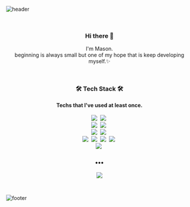 ![header](https://capsule-render.vercel.app/api?type=rounded&color=00A19D&height=100&section=header&text=Mason%20Na&fontColor=FFF8E5&animation=blink&fontSize=30)
  
<br>
<h3 align="center"> Hi there 👋 </h3>
<p align="center">
I'm Mason.<br>
beginning is always small but one of my hope that is keep developing myself.✨
</p>
<br>
<h3 align="center"> 🛠 Tech Stack 🛠 </h3>
<h4 align="center"> Techs that I've used at least once. </h4>
<p align="center">
  <img src="https://img.shields.io/badge/HTML5-3766AB?style=flat-square&logo=HTML5&logoColor=white"/>&nbsp
  <img src="https://img.shields.io/badge/CSS3-1572B6?style=flat-square&logo=CSS3&logoColor=white"/>&nbsp
  <br>
  <img src="https://img.shields.io/badge/JavaScript-F7DF1E?style=flat-square&logo=JavaScript&logoColor=white"/>&nbsp
  <img src="https://img.shields.io/badge/jQuery-0769AD?style=flat-square&logo=jQuery&logoColor=white"/>&nbsp
  <br>
  <img src="https://img.shields.io/badge/Oracle-F80000?style=flat-square&logo=Oracle&logoColor=white"/>&nbsp
  <img src="https://img.shields.io/badge/MySQL-4479A1?style=flat-square&logo=MySQL&logoColor=white"/>&nbsp
  <br>
  <img src="https://img.shields.io/badge/C-A8B9CC?style=flat-square&logo=C&logoColor=white"/>&nbsp
  <img src="https://img.shields.io/badge/JAVA-007396?style=flat-square&logo=JAVA&logoColor=white"/>&nbsp
  <img src="https://img.shields.io/badge/Spring-6DB33F?style=flat-square&logo=Spring&logoColor=white"/>&nbsp
  <img src="https://img.shields.io/badge/Spring Boot-6DB33F?style=flat-square&logo=Spring Boot&logoColor=white"/>&nbsp
  <br>
  <img src="https://img.shields.io/badge/Apache Tomcat-F8DC75?style=flat-square&logo=Apache Tomcat&logoColor=white"/>&nbsp
</p>
<h3 align="center">•••</h3>
<p align="center">
  <a href="https://bohemianmoon5.github.io"><img src="https://img.shields.io/badge/blog-6D8299?style=flat-square&logo=Blogger&logoColor=white"/></a>
</p>
<br>

![footer](https://capsule-render.vercel.app/api?type=Soft&color=00A19D&height=10&section=footer)
